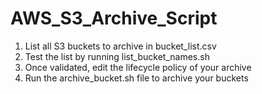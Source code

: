 # AWS_S3_Archive_Script

1. List all S3 buckets to archive in bucket_list.csv
2. Test the list by running list_bucket_names.sh
3. Once validated, edit the lifecycle policy of your archive
4. Run the archive_bucket.sh file to archive your buckets
